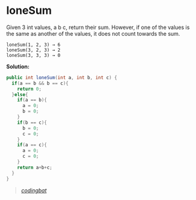 # loneSum

Given 3 int values, a b c, return their sum. However, if one of the values is the same as another of the values, it does not count towards the sum.

```
loneSum(1, 2, 3) → 6
loneSum(3, 2, 3) → 2
loneSum(3, 3, 3) → 0
```

**Solution:**

```java
public int loneSum(int a, int b, int c) {
  if(a == b && b == c){
    return 0;
  }else{
    if(a == b){
      a = 0;
      b = 0;
    }
    if(b == c){
      b = 0;
      c = 0;
    }
    if(a == c){
      a = 0;
      c = 0;
    }
    return a+b+c;
  }
}
```

> _[codingbat](http://codingbat.com/prob/p148972)_